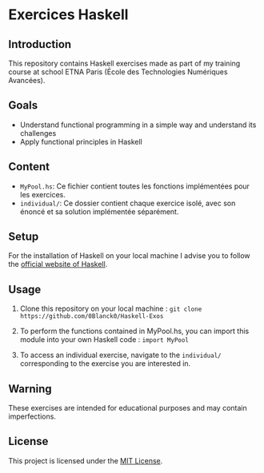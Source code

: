 # Exercices Haskell

## Introduction

This repository contains Haskell exercises made as part of my training course at school ETNA Paris (École des Technologies Numériques Avancées).

## Goals

* Understand functional programming in a simple way and understand its challenges
* Apply functional principles in Haskell

## Content

- `MyPool.hs`: Ce fichier contient toutes les fonctions implémentées pour les exercices.
- `individual/`: Ce dossier contient chaque exercice isolé, avec son énoncé et sa solution implémentée séparément.

## Setup

For the installation of Haskell on your local machine I advise you to follow the [official website of Haskell](https://www.haskell.org/).

## Usage

1. Clone this repository on your local machine :
    `git clone https://github.com/0Blanck0/Haskell-Exos`

2. To perform the functions contained in MyPool.hs, you can import this module into your own Haskell code :
    `import MyPool`

3. To access an individual exercise, navigate to the `individual/` corresponding to the exercise you are interested in.

## Warning

These exercises are intended for educational purposes and may contain imperfections.

## License   

This project is licensed under the [MIT License](https://fr.wikipedia.org/wiki/Licence_MIT).   
